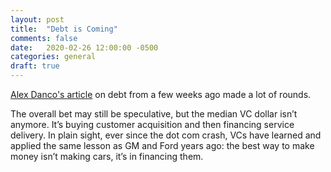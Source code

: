 ```yaml
---
layout: post
title:  "Debt is Coming"
comments: false
date:   2020-02-26 12:00:00 -0500
categories: general
draft: true
---
```


[Alex Danco's article](https://alexdanco.com/2020/02/07/debt-is-coming/) on debt from a few weeks ago made a lot of rounds. 


The overall bet may still be speculative, but the median VC dollar isn’t anymore. It’s buying customer acquisition and then financing service delivery. In plain sight, ever since the dot com crash, VCs have learned and applied the same lesson as GM and Ford years ago: the best way to make money isn’t making cars, it’s in financing them. 

